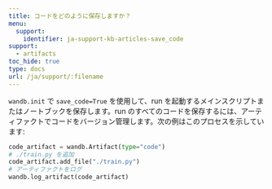 ```yaml
---
title: コードをどのように保存しますか？
menu:
  support:
    identifier: ja-support-kb-articles-save_code‌
support:
  - artifacts
toc_hide: true
type: docs
url: /ja/support/:filename
---
```

`wandb.init` で `save_code=True` を使用して、run を起動するメインスクリプトまたはノートブックを保存します。run のすべてのコードを保存するには、アーティファクトでコードをバージョン管理します。次の例はこのプロセスを示しています:

```python
code_artifact = wandb.Artifact(type="code")
# ./train.py を追加
code_artifact.add_file("./train.py")
# アーティファクトをログ
wandb.log_artifact(code_artifact)
```